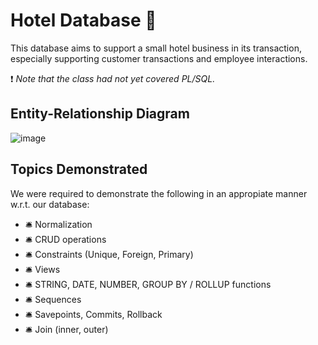 # Hotel Database 	:hotel:
This database aims to support a small hotel business in its transaction, especially supporting customer transactions and employee interactions.

:exclamation: *Note that the class had not yet covered PL/SQL.*

## Entity-Relationship Diagram
![image](https://user-images.githubusercontent.com/105399768/225158516-0897cd12-86fb-4efd-bfb7-2f980a9525ab.png)

## Topics Demonstrated
We were required to demonstrate the following in an appropiate manner w.r.t. our database:
- :bellhop_bell: Normalization 
- :bellhop_bell: CRUD operations
- :bellhop_bell: Constraints (Unique, Foreign, Primary)
- :bellhop_bell: Views
- :bellhop_bell: STRING, DATE, NUMBER, GROUP BY / ROLLUP functions
- :bellhop_bell: Sequences
- :bellhop_bell: Savepoints, Commits, Rollback
- :bellhop_bell: Join (inner, outer)


